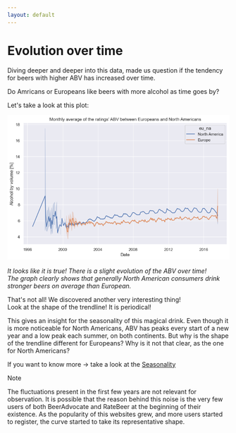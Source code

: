 ```yaml
---
layout: default
---
```


# Evolution over time

Diving deeper and deeper into this data, made us question if the tendency for beers with higher ABV has increased over time. 

Do Amricans or Europeans like beers with more alcohol as time goes by?

Let's take a look at this plot:

![Avg_ABV](./plots/abv_time.png)

_It looks like it is true! There is a slight evolution of the ABV over time!_
</br>_The graph clearly shows that generally North American consumers drink stronger beers on average than European._

That's not all! We discovered another very interesting thing!
</br>Look at the shape of the trendline! It is periodical!

This gives an insight for the seasonality of this magical drink. Even though it is more noticeable for North Americans, ABV has peaks every start of a new year and a low peak each summer, on both continents. But why is the shape of the trendline different for Europeans? Why is it not that clear, as the one for North Americans?

If you want to know more -> take a look at the [Seasonality](/Seasonality)

> [!NOTE]
> The fluctuations present in the first few years are not relevant for observation. It is possible that the reason behind this noise is the very few users of both BeerAdvocate and RateBeer at the beginning of their existence. As the popularity of this websites grew, and more users started to register, the curve started to take its representative shape.
